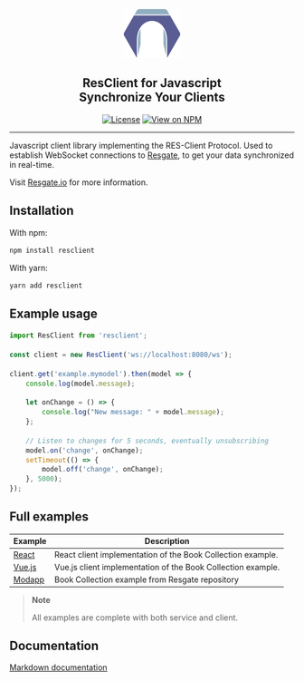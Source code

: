 <p align="center"><a href="https://resgate.io" target="_blank" rel="noopener noreferrer"><img width="100" src="docs/img/resgate-logo.png" alt="Resgate logo"></a></p>


<h2 align="center"><b>ResClient for Javascript</b><br/>Synchronize Your Clients</h2>
</p>

<p align="center">
<a href="http://opensource.org/licenses/MIT"><img src="https://img.shields.io/badge/license-MIT-blue.svg" alt="License"></a>
<a href="https://www.npmjs.org/package/resclient"><img src="http://img.shields.io/npm/v/resclient.svg" alt="View on NPM"></a>
</p>

---

Javascript client library implementing the RES-Client Protocol. Used to establish WebSocket connections to [Resgate](https://resgate.io), to get your data synchronized in real-time.

Visit [Resgate.io](https://resgate.io) for more information.

## Installation

With npm:
```sh
npm install resclient
```

With yarn:
```sh
yarn add resclient
```

## Example usage

```javascript
import ResClient from 'resclient';

const client = new ResClient('ws://localhost:8080/ws');

client.get('example.mymodel').then(model => {
    console.log(model.message);

    let onChange = () => {
        console.log("New message: " + model.message);
    };

    // Listen to changes for 5 seconds, eventually unsubscribing
    model.on('change', onChange);
    setTimeout(() => {
        model.off('change', onChange);
    }, 5000);
});
```

## Full examples

| Example | Description
| --- | ---
| [React](examples/book-collection-react/) | React client implementation of the Book Collection example.
| [Vue.js](examples/book-collection-vuejs/) | Vue.js client implementation of the Book Collection example.
| [Modapp](https://github.com/jirenius/resgate/tree/master/examples/book-collection) | Book Collection example from Resgate repository

> **Note**
>
> All examples are complete with both service and client.

## Documentation

[Markdown documentation](https://github.com/jirenius/resclient/blob/master/docs/docs.md)